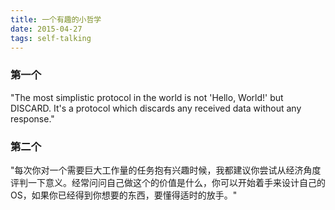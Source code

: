 ```yaml
---
title: 一个有趣的小哲学
date: 2015-04-27
tags: self-talking
---
```


### 第一个

"The most simplistic protocol in the world is not 'Hello, World!' but DISCARD. It's a protocol which discards any received data without any response."

### 第二个

"每次你对一个需要巨大工作量的任务抱有兴趣时候，我都建议你尝试从经济角度评判一下意义。经常问问自己做这个的价值是什么，你可以开始着手来设计自己的OS，如果你已经得到你想要的东西，要懂得适时的放手。"
